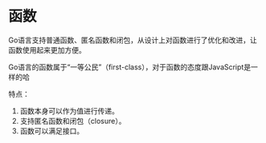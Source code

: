 # 函数

Go语言支持普通函数、匿名函数和闭包，从设计上对函数进行了优化和改进，让函数使用起来更加方便。

Go语言的函数属于“一等公民”（first-class），对于函数的态度跟JavaScript是一样的哈

特点：

1. 函数本身可以作为值进行传递。
2. 支持匿名函数和闭包（closure）。
3. 函数可以满足接口。

